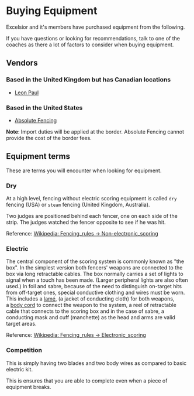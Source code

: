 # Buying Equipment

Excelsior and it's members have purchased equipment from the following.

If you have questions or looking for recommendations, talk to one of the coaches as there a lot of factors to consider when buying equipment.

## Vendors

### Based in the United Kingdom but has Canadian locations

- [Leon Paul](https://www.leonpaulcanada.com/)

### Based in the United States

- [Absolute Fencing](https://www.absolutefencinggear.com/)

**Note**: Import duties will be applied at the border. Absolute Fencing cannot provide the cost of the border fees.

## Equipment terms

These are terms you will encounter when looking for equipment.

### Dry

At a high level, fencing without electric scoring equipment is called `dry` fencing (USA) or `steam` fencing (United Kingdom, Australia).

Two judges are positioned behind each fencer, one on each side of the strip. The judges watched the fencer opposite to see if he was hit.

Reference: [Wikipedia: Fencing_rules -> Non-electronic_scoring](https://en.wikipedia.org/wiki/Fencing_rules#Non-electronic_scoring)

### Electric

The central component of the scoring system is commonly known as "the box". In the simplest version both fencers' weapons are connected to the box via long retractable cables. The box normally carries a set of lights to signal when a touch has been made. (Larger peripheral lights are also often used.) In foil and sabre, because of the need to distinguish on-target hits from off-target ones, special conductive clothing and wires must be worn. This includes a [lamé](https://en.wikipedia.org/wiki/Lam%C3%A9_(fencing) "Lamé (fencing)"), (a jacket of conducting cloth) for both weapons, a [body cord](https://en.wikipedia.org/wiki/Body_cord "Body cord") to connect the weapon to the system, a reel of retractable cable that connects to the scoring box and in the case of sabre, a conducting mask and cuff (manchette) as the head and arms are valid target areas.

Reference: [Wikipedia: Fencing_rules -> Electronic_scoring](https://en.wikipedia.org/wiki/Fencing_rules#Electronic_scoring)

### Competition

This is simply having two blades and two body wires as compared to basic electric kit.

This is ensures that you are able to complete even when a piece of equipment breaks.
